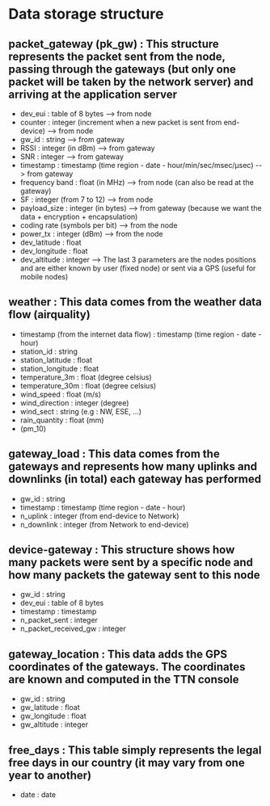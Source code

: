 # Data storage structure

## packet_gateway (pk_gw) : This structure represents the packet sent from the node, passing through the gateways (but only one packet will be taken by the network server) and arriving at the application server
* dev_eui : table of 8 bytes --> from node
* counter : integer (increment when a new packet is sent from end-device) --> from node
* gw_id : string --> from gateway
* RSSI : integer (in dBm) --> from gateway
* SNR : integer --> from gateway
* timestamp : timestamp (time region - date - hour/min/sec/msec/µsec) --> from gateway
* frequency band : float (in MHz) --> from node (can also be read at the gateway)
* SF : integer (from 7 to 12) --> from node
* payload_size : integer (in bytes) --> from gateway (because we want the data + encryption + encapsulation)
* coding rate (symbols per bit) --> from the node
* power_tx : integer (dBm) --> from the node
* dev_latitude : float
* dev_longitude : float
* dev_altitude : integer --> The last 3 parameters are the nodes positions and are either known by user (fixed node) or sent via a GPS (useful for mobile nodes)

## weather : This data comes from the weather data flow (airquality)
* timestamp (from the internet data flow) : timestamp (time region - date - hour)
* station_id : string
* station_latitude : float
* station_longitude : float
* temperature_3m : float (degree celsius)
* temperature_30m : float (degree celsius)
* wind_speed : float (m/s)
* wind_direction : integer (degree)
* wind_sect : string (e.g : NW, ESE, ...)
* rain_quantity : float (mm)
* (pm_10) 

## gateway_load : This data comes from the gateways and represents how many uplinks and downlinks (in total) each gateway has performed
* gw_id : string
* timestamp : timestamp (time region - date - hour)
* n_uplink : integer (from end-device to Network)
* n_downlink : integer (from Network to end-device)

## device-gateway : This structure shows how many packets were sent by a specific node and how many packets the gateway sent to this node
* gw_id : string
* dev_eui : table of 8 bytes
* timestamp : timestamp 
* n_packet_sent : integer
* n_packet_received_gw : integer

## gateway_location : This data adds the GPS coordinates of the gateways. The coordinates are known and computed in the TTN console
* gw_id : string
* gw_latitude : float
* gw_longitude : float
* gw_altitude : integer

## free_days : This table simply represents the legal free days in our country (it may vary from one year to another)
* date : date
